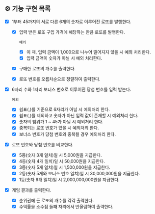 ## ⚙ 기능 구현 목록

- [x] 1부터 45까지의 서로 다른 6개의 숫자로 이루어진 로또를 발행한다.

  - [x] 입력 받은 로또 구입 가격에 해당하는 만큼 로또를 발행한다.

    `예외`

    - [x] 이 때, 입력 금액이 1,000으로 나누어 떨어지지 않을 시 예외 처리한다.
    - [x] 입력 금액이 숫자가 아닐 시 예외 처리한다.

  - [x] 구매한 로또의 개수를 출력한다.
  - [x] 로또 번호를 오름차순으로 정렬하여 출력한다.

- [x] 6자리 수와 1자리 보너스 번호로 이루어진 당첨 번호를 입력 받는다.

  `예외`

  - [x] 쉼표(,)를 기준으로 6자리가 아닐 시 예외처리 한다.
  - [x] 쉼표(,)를 제외하고 숫자가 아닌 입력 값이 존재할 시 예외처리 한다.
  - [x] 숫자의 범위가 1 ~ 45가 아닐 시 예외처리 한다.
  - [x] 중복되는 로또 번호가 있을 시 예외처리 한다.
  - [x] 보너스 번호가 당첨 번호와 중복될 경우 예외처리 한다.

- [x] 로또 번호와 당첨 번호를 비교한다.

  - [x] 5등(숫자 3개 일치)일 시 5,000원을 지급한다.
  - [x] 4등(숫자 4개 일치)일 시 50,000원을 지급한다.
  - [x] 3등(숫자 5개 일치)일 시 1,500,000원을 지급한다.
  - [x] 2등(숫자 5개와 보너스 번호 일치)일 시 30,000,000원을 지급한다.
  - [x] 1등(숫자 6개 일치)일 시 2,000,000,000원을 지급한다.

- [x] 게임 결과를 출력한다.
  - [x] 순위권에 든 로또의 개수를 각각 출력한다.
  - [x] 수익률을 소수점 둘째 자리에서 반올림하여 출력한다.
